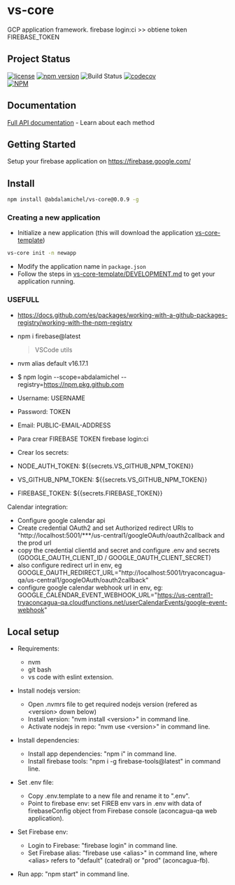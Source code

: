 # vs-core

GCP application framework.
firebase login:ci >> obtiene token FIREBASE_TOKEN

## Project Status

[![license](https://img.shields.io/npm/l/vs-core.svg)](https://github.com/abdalamichel/vs-core/blob/master/LICENSE)
[![npm version](https://badge.fury.io/js/vs-core.svg)](https://github.com/abdalamichel/VS-Core/packages/1099576)
![Build Status](https://github.com/abdalamichel/vs-core/actions/workflows/github-npm-publish-on-release-created.yml/badge.svg)
[![codecov](https://codecov.io/gh/abdalamichel/vs-core/branch/master/graph/badge.svg)](https://codecov.io/gh/abdalamichel/vs-core)<br/>
[![NPM](https://nodei.co/npm/vs-core.png?downloads=true&downloadRank=true&stars=true)](https://github.com/abdalamichel/VS-Core/packages/1099576)

## Documentation

[Full API documentation](docs/API.md) - Learn about each method

## Getting Started

Setup your firebase application on https://firebase.google.com/

## Install

```sh
npm install @abdalamichel/vs-core@0.0.9 -g
```

### Creating a new application

- Initialize a new application (this will download the application [vs-core-template](https://github.com/abdalamichel/vs-core-template/))

```sh
vs-core init -n newapp
```

- Modify the application name in `package.json`
- Follow the steps in [vs-core-template/DEVELOPMENT.md](https://github.com/abdalamichel/vs-core-template/blob/master/DEVELOPMENT.md) to get your application
  running.

### USEFULL

- https://docs.github.com/es/packages/working-with-a-github-packages-registry/working-with-the-npm-registry
- npm i firebase@latest
  > VSCode utils
- nvm alias default v16.17.1

- $ npm login --scope=abdalamichel --registry=https://npm.pkg.github.com

- Username: USERNAME
- Password: TOKEN
- Email: PUBLIC-EMAIL-ADDRESS

- Para crear FIREBASE TOKEN
  firebase login:ci

- Crear los secrets:
- NODE_AUTH_TOKEN: ${{secrets.VS_GITHUB_NPM_TOKEN}}
- VS_GITHUB_NPM_TOKEN: ${{secrets.VS_GITHUB_NPM_TOKEN}}
- FIREBASE_TOKEN: ${{secrets.FIREBASE_TOKEN}}

Calendar integration:

- Configure google calendar api
- Create credential OAuth2 and set Authorized redirect URIs to "http://localhost:5001/\*\*\*/us-central1/googleOAuth/oauth2callback and the prod url
- copy the credential clientId and secret and configure .env and secrets (GOOGLE_OAUTH_CLIENT_ID / GOOGLE_OAUTH_CLIENT_SECRET)
- also configure redirect url in env, eg GOOGLE_OAUTH_REDIRECT_URL="http://localhost:5001/tryaconcagua-qa/us-central1/googleOAuth/oauth2callback"
- configure google calendar webhook url in env, eg: GOOGLE_CALENDAR_EVENT_WEBHOOK_URL="https://us-central1-tryaconcagua-qa.cloudfunctions.net/userCalendarEvents/google-event-webhook"

## Local setup

- Requirements:

  - nvm
  - git bash
  - vs code with eslint extension.

- Install nodejs version:

  - Open .nvmrs file to get required nodejs version (refered as \<version> down below)
  - Install version: "nvm install \<version>" in command line.
  - Activate nodejs in repo: "nvm use \<version>" in command line.

- Install dependencies:

  - Install app dependencies: "npm i" in command line.
  - Install firebase tools: "npm i -g firebase-tools@latest" in command line.

- Set .env file:

  - Copy .env.template to a new file and rename it to ".env".
  - Point to firebase env: set FIREB env vars in .env with data of firebaseConfig object from Firebase console (aconcagua-qa web application).

- Set Firebase env:

  - Login to Firebase: "firebase login" in command line.
  - Set Firebase alias: "firebase use \<alias>" in command line, where \<alias> refers to "default" (catedral) or "prod" (aconcagua-fb).

- Run app: "npm start" in command line.

